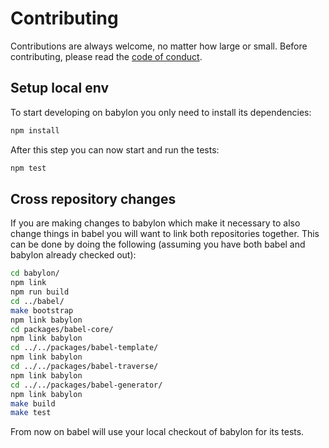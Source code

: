 # Contributing

Contributions are always welcome, no matter how large or small. Before
contributing, please read the
[code of conduct](https://github.com/babel/babel/blob/master/CODE_OF_CONDUCT.md).

## Setup local env

To start developing on babylon you only need to install its dependencies:

```bash
npm install
```

After this step you can now start and run the tests:

```bash
npm test
```

## Cross repository changes

If you are making changes to babylon which make it necessary to also change things in babel you will want to link both repositories together. This can be done by doing the following (assuming you have both babel and babylon already checked out):

```bash
cd babylon/
npm link
npm run build
cd ../babel/
make bootstrap
npm link babylon
cd packages/babel-core/
npm link babylon
cd ../../packages/babel-template/
npm link babylon
cd ../../packages/babel-traverse/
npm link babylon
cd ../../packages/babel-generator/
npm link babylon
make build
make test
```

From now on babel will use your local checkout of babylon for its tests.
